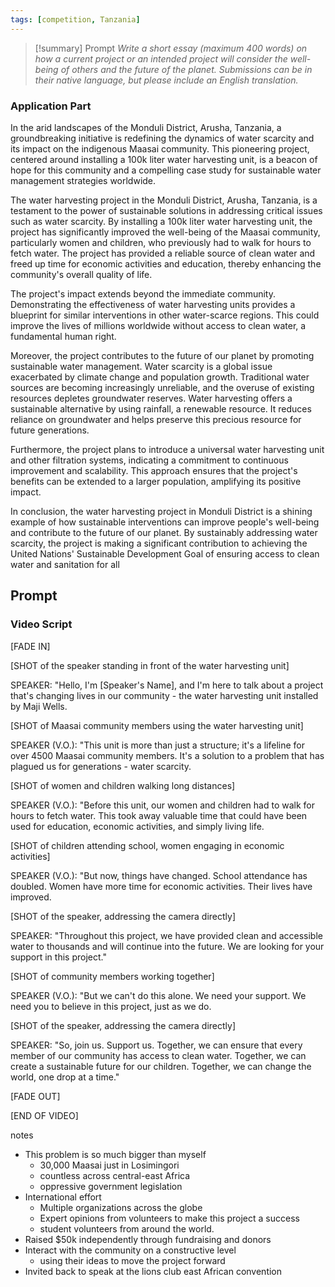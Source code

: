 ```yaml
---
tags: [competition, Tanzania]
---
```


> [!summary] Prompt
> _Write a short essay (maximum 400 words) on how a current project or an intended project will consider the well-being of others and the future of the planet. Submissions can be in their native language, but please include an English translation._


### Application Part

In the arid landscapes of the Monduli District, Arusha, Tanzania, a groundbreaking initiative is redefining the dynamics of water scarcity and its impact on the indigenous Maasai community. This pioneering project, centered around installing a 100k liter water harvesting unit, is a beacon of hope for this community and a compelling case study for sustainable water management strategies worldwide.

The water harvesting project in the Monduli District, Arusha, Tanzania, is a testament to the power of sustainable solutions in addressing critical issues such as water scarcity. By installing a 100k liter water harvesting unit, the project has significantly improved the well-being of the Maasai community, particularly women and children, who previously had to walk for hours to fetch water. The project has provided a reliable source of clean water and freed up time for economic activities and education, thereby enhancing the community's overall quality of life.

The project's impact extends beyond the immediate community. Demonstrating the effectiveness of water harvesting units provides a blueprint for similar interventions in other water-scarce regions. This could improve the lives of millions worldwide without access to clean water, a fundamental human right.

Moreover, the project contributes to the future of our planet by promoting sustainable water management. Water scarcity is a global issue exacerbated by climate change and population growth. Traditional water sources are becoming increasingly unreliable, and the overuse of existing resources depletes groundwater reserves. Water harvesting offers a sustainable alternative by using rainfall, a renewable resource. It reduces reliance on groundwater and helps preserve this precious resource for future generations.

Furthermore, the project plans to introduce a universal water harvesting unit and other filtration systems, indicating a commitment to continuous improvement and scalability. This approach ensures that the project's benefits can be extended to a larger population, amplifying its positive impact.

In conclusion, the water harvesting project in Monduli District is a shining example of how sustainable interventions can improve people's well-being and contribute to the future of our planet. By sustainably addressing water scarcity, the project is making a significant contribution to achieving the United Nations' Sustainable Development Goal of ensuring access to clean water and sanitation for all

## Prompt


### Video Script

[FADE IN]

[SHOT of the speaker standing in front of the water harvesting unit]

SPEAKER: "Hello, I'm [Speaker's Name], and I'm here to talk about a project that's changing lives in our community - the water harvesting unit installed by Maji Wells.

[SHOT of Maasai community members using the water harvesting unit]

SPEAKER (V.O.): "This unit is more than just a structure; it's a lifeline for over 4500 Maasai community members. It's a solution to a problem that has plagued us for generations - water scarcity.

[SHOT of women and children walking long distances]

SPEAKER (V.O.): "Before this unit, our women and children had to walk for hours to fetch water. This took away valuable time that could have been used for education, economic activities, and simply living life.

[SHOT of children attending school, women engaging in economic activities]

SPEAKER (V.O.): "But now, things have changed. School attendance has doubled. Women have more time for economic activities. Their lives have improved.

[SHOT of the speaker, addressing the camera directly]

SPEAKER: "Throughout this project, we have provided clean and accessible water to thousands and will continue into the future. We are looking for your support in this project."

[SHOT of community members working together]

SPEAKER (V.O.): "But we can't do this alone. We need your support. We need you to believe in this project, just as we do.

[SHOT of the speaker, addressing the camera directly]

SPEAKER: "So, join us. Support us. Together, we can ensure that every member of our community has access to clean water. Together, we can create a sustainable future for our children. Together, we can change the world, one drop at a time."

[FADE OUT]

[END OF VIDEO]



notes

- This problem is so much bigger than myself
	- 30,000 Maasai just in Losimingori
	- countless across central-east Africa
	- oppressive government legislation
- International effort
	- Multiple organizations across the globe
	- Expert opinions from volunteers to make this project a success
	- student volunteers from around the world.
- Raised $50k independently through fundraising and donors 
- Interact with the community on a constructive level
	- using their ideas to move the project forward
- Invited back to speak at the lions club east African convention